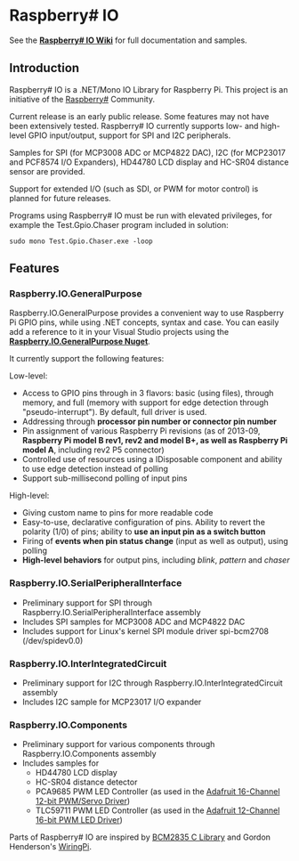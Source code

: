 ﻿Raspberry# IO
=============

See the **[Raspberry\# IO Wiki](https://github.com/raspberry-sharp/raspberry-sharp-io/wiki)** for full documentation and samples.

Introduction
------------
Raspberry# IO is a .NET/Mono IO Library for Raspberry Pi. This project is an initiative of the [Raspberry#](http://www.raspberry-sharp.org) Community.

Current release is an early public release. Some features may not have been extensively tested.
Raspberry# IO currently supports low- and high-level GPIO input/output, support for SPI and I2C peripherals.

Samples for SPI (for MCP3008 ADC or MCP4822 DAC), I2C (for MCP23017 and PCF8574 I/O Expanders), HD44780 LCD display and HC-SR04 distance sensor are provided.

Support for extended I/O (such as SDI, or PWM for motor control) is planned for future releases.

Programs using Raspberry# IO must be run with elevated privileges, for example the Test.Gpio.Chaser program included in solution:

    sudo mono Test.Gpio.Chaser.exe -loop

Features
--------

### Raspberry.IO.GeneralPurpose
Raspberry.IO.GeneralPurpose provides a convenient way to use Raspberry Pi GPIO pins, while using .NET concepts, syntax and case.
You can easily add a reference to it in your Visual Studio projects using the **[Raspberry.IO.GeneralPurpose Nuget](https://www.nuget.org/packages/Raspberry.IO.GeneralPurpose)**.

It currently support the following features:

Low-level:

+ Access to GPIO pins through in 3 flavors: basic (using files), through memory, and full (memory with support for edge detection through "pseudo-interrupt"). By default, full driver is used.
+ Addressing through **processor pin number or connector pin number**
+ Pin assignment of various Raspberry Pi revisions (as of 2013-09, **Raspberry Pi model B rev1, rev2 and model B+, as well as Raspberry Pi model A**, including rev2 P5 connector)
+ Controlled use of resources using a IDisposable component and ability to use edge detection instead of polling
+ Support sub-millisecond polling of input pins

High-level:

+ Giving custom name to pins for more readable code
+ Easy-to-use, declarative configuration of pins. Ability to revert the polarity (1/0) of pins; ability to **use an input pin as a switch button**
+ Firing of **events when pin status change** (input as well as output), using polling
+ **High-level behaviors** for output pins, including *blink*, *pattern* and *chaser*

### Raspberry.IO.SerialPeripheralInterface

+ Preliminary support for SPI through Raspberry.IO.SerialPeripheralInterface assembly
+ Includes SPI samples for MCP3008 ADC and MCP4822 DAC
+ Includes support for Linux's kernel SPI module driver spi-bcm2708 (/dev/spidev0.0)

### Raspberry.IO.InterIntegratedCircuit

+ Preliminary support for I2C through Raspberry.IO.InterIntegratedCircuit assembly
+ Includes I2C sample for MCP23017 I/O expander 
	
### Raspberry.IO.Components

+ Preliminary support for various components through Raspberry.IO.Components assembly
+ Includes samples for
    - HD44780 LCD display
    - HC-SR04 distance detector
    - PCA9685 PWM LED Controller (as used in the [Adafruit 16-Channel 12-bit PWM/Servo Driver](http://www.adafruit.com/products/815))
    - TLC59711 PWM LED Controller (as used in the [Adafruit 12-Channel 16-bit PWM LED Driver](http://www.adafruit.com/products/1455))

Parts of Raspberry# IO are inspired by [BCM2835 C Library](http://www.airspayce.com/mikem/bcm2835/) and Gordon Henderson's [WiringPi](http://wiringpi.com/).
